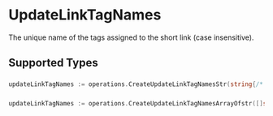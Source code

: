 # UpdateLinkTagNames

The unique name of the tags assigned to the short link (case insensitive).


## Supported Types

### 

```go
updateLinkTagNames := operations.CreateUpdateLinkTagNamesStr(string{/* values here */})
```

### 

```go
updateLinkTagNames := operations.CreateUpdateLinkTagNamesArrayOfstr([]string{/* values here */})
```

